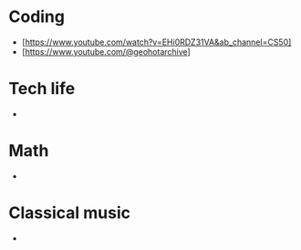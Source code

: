 # Coding 
- [https://www.youtube.com/watch?v=EHi0RDZ31VA&ab_channel=CS50] 
- [https://www.youtube.com/@geohotarchive]

# Tech life
-

# Math
-

# Classical music
-
